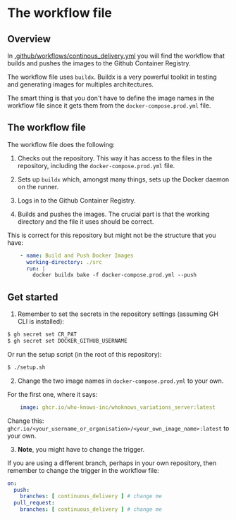 # The workflow file

## Overview

In [.github/workflows/continous_delivery.yml](../.github/workflows/continuous_delivery.yml) you will find the workflow that builds and pushes the images to the Github Container Registry.

The workflow file uses `buildx`. Buildx is a very powerful toolkit in testing and generating images for multiples architectures.

The smart thing is that you don't have to define the image names in the workflow file since it gets them from the `docker-compose.prod.yml` file.

## The workflow file

The workflow file does the following:

1. Checks out the repository. This way it has access to the files in the repository, including the `docker-compose.prod.yml` file.

2. Sets up `buildx` which, amongst many things, sets up the Docker daemon on the runner. 

3. Logs in to the Github Container Registry.

4. Builds and pushes the images. The crucial part is that the working directory and the file it uses should be correct.

This is correct for this repository but might not be the structure that you have:

```yaml
    - name: Build and Push Docker Images
      working-directory: ./src
      run: |
        docker buildx bake -f docker-compose.prod.yml --push
```

## Get started

1. Remember to set the secrets in the repository settings (assuming GH CLI is installed):

```bash
$ gh secret set CR_PAT
$ gh secret set DOCKER_GITHUB_USERNAME
```

Or run the setup script (in the root of this repository):

```bash
$ ./setup.sh
```

2. Change the two image names in `docker-compose.prod.yml` to your own.

For the first one, where it says:

```yaml
    image: ghcr.io/who-knows-inc/whoknows_variations_server:latest
```

Change this: `ghcr.io/<your_username_or_organisation>/<your_own_image_name>:latest` to your own.

3. **Note**, you might have to change the trigger. 

If you are using a different branch, perhaps in your own repository, then remember to change the trigger in the workflow file:

```yaml
on:
  push:
    branches: [ continuous_delivery ] # change me
  pull_request:
    branches: [ continuous_delivery ] # change me
```
